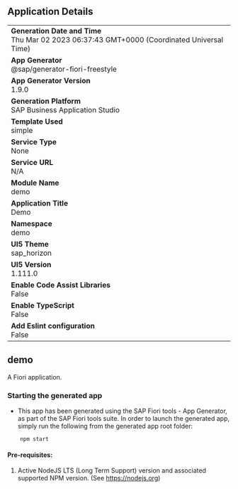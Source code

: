 ## Application Details
|               |
| ------------- |
|**Generation Date and Time**<br>Thu Mar 02 2023 06:37:43 GMT+0000 (Coordinated Universal Time)|
|**App Generator**<br>@sap/generator-fiori-freestyle|
|**App Generator Version**<br>1.9.0|
|**Generation Platform**<br>SAP Business Application Studio|
|**Template Used**<br>simple|
|**Service Type**<br>None|
|**Service URL**<br>N/A
|**Module Name**<br>demo|
|**Application Title**<br>Demo|
|**Namespace**<br>demo|
|**UI5 Theme**<br>sap_horizon|
|**UI5 Version**<br>1.111.0|
|**Enable Code Assist Libraries**<br>False|
|**Enable TypeScript**<br>False|
|**Add Eslint configuration**<br>False|

## demo

A Fiori application.

### Starting the generated app

-   This app has been generated using the SAP Fiori tools - App Generator, as part of the SAP Fiori tools suite.  In order to launch the generated app, simply run the following from the generated app root folder:

```
    npm start
```

#### Pre-requisites:

1. Active NodeJS LTS (Long Term Support) version and associated supported NPM version.  (See https://nodejs.org)


